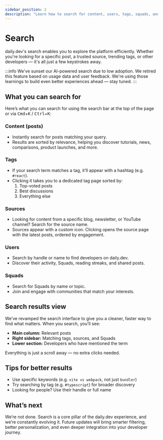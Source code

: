 ```yaml
---
sidebar_position: 2
description: "Learn how to search for content, users, tags, squads, and sources across the daily.dev ecosystem."
---
```


# Search

daily.dev's search enables you to explore the platform efficiently. Whether you're looking for a specific post, a trusted source, trending tags, or other developers — it's all just a few keystrokes away.

:::info
We've sunset our AI-powered search due to low adoption. We retired this feature based on usage data and user feedback. We're using those learnings to build even better experiences ahead — stay tuned.
:::

## What you can search for

Here’s what you can search for using the search bar at the top of the page or via <kbd>Cmd</kbd>+<kbd>K</kbd> / <kbd>Ctrl</kbd>+<kbd>K</kbd>:

### Content (posts)
- Instantly search for posts matching your query.
- Results are sorted by relevance, helping you discover tutorials, news, comparisons, product launches, and more.

### Tags
- If your search term matches a tag, it’ll appear with a hashtag (e.g. `#react`).
- Clicking it takes you to a dedicated tag page sorted by:
  1. Top-voted posts  
  2. Best discussions  
  3. Everything else

### Sources
- Looking for content from a specific blog, newsletter, or YouTube channel? Search for the source name.
- Sources appear with a custom icon. Clicking opens the source page with the latest posts, ordered by engagement.

### Users
- Search by handle or name to find developers on daily.dev.
- Discover their activity, Squads, reading streaks, and shared posts.

### Squads
- Search for Squads by name or topic.
- Join and engage with communities that match your interests.

## Search results view

We’ve revamped the search interface to give you a cleaner, faster way to find what matters. When you search, you’ll see:

- **Main column:** Relevant posts
- **Right sidebar:** Matching tags, sources, and Squads
- **Lower section:** Developers who have mentioned the term

Everything is just a scroll away — no extra clicks needed.

## Tips for better results

- Use specific keywords (e.g. `vite vs webpack`, not just `bundler`)
- Try searching by tag (e.g. `#typescript`) for broader discovery
- Looking for people? Use their handle or full name

## What’s next

We’re not done. Search is a core pillar of the daily.dev experience, and we’re constantly evolving it. Future updates will bring smarter filtering, better personalization, and even deeper integration into your developer journey.